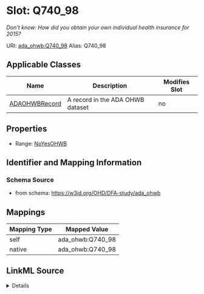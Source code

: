 

# Slot: Q740_98 


_Don't know: How did you obtain your own individual health insurance for 2015?_





URI: [ada_ohwb:Q740_98](https://w3id.org/OHD/DFA-study/ada_ohwb/Q740_98)
Alias: Q740_98

<!-- no inheritance hierarchy -->





## Applicable Classes

| Name | Description | Modifies Slot |
| --- | --- | --- |
| [ADAOHWBRecord](ADAOHWBRecord.md) | A record in the ADA OHWB dataset |  no  |







## Properties

* Range: [NoYesOHWB](NoYesOHWB.md)





## Identifier and Mapping Information







### Schema Source


* from schema: https://w3id.org/OHD/DFA-study/ada_ohwb




## Mappings

| Mapping Type | Mapped Value |
| ---  | ---  |
| self | ada_ohwb:Q740_98 |
| native | ada_ohwb:Q740_98 |




## LinkML Source

<details>
```yaml
name: Q740_98
description: 'Don''t know: How did you obtain your own individual health insurance
  for 2015?'
from_schema: https://w3id.org/OHD/DFA-study/ada_ohwb
rank: 1000
alias: Q740_98
domain_of:
- ADA_OHWBRecord
range: NoYesOHWB

```
</details>